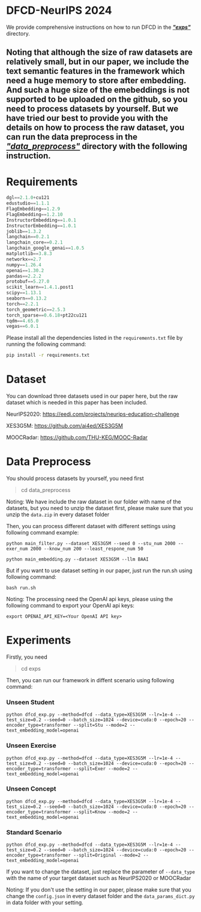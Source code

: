 # DFCD</u>-NeurIPS 2024

We provide comprehensive instructions on how to run DFCD in the ***<u>"exps"</u>*** directory. 

## Noting that although the size of raw datasets are relatively small, but in our paper, we include the text semantic features in the framework which need a huge memory to store after embedding. And such a huge size of the emebeddings is not supported to be uploaded on the github, so you need to process datasets by yourself. But we have tried our best to provide you with the details on how to process the raw dataset, you can run the data preprocess in the ***<u>"data_preprocess"</u>*** directory with the following instruction.

# Requirements	

```python
dgl==2.1.0+cu121
edustudio==1.1.1
FlagEmbedding==1.2.9
FlagEmbedding==1.2.10
InstructorEmbedding==1.0.1
InstructorEmbedding==1.0.1
joblib==1.3.2
langchain==0.2.1
langchain_core==0.2.1
langchain_google_genai==1.0.5
matplotlib==3.8.3
networkx==2.7
numpy==1.26.4
openai==1.30.2
pandas==2.2.2
protobuf==5.27.0
scikit_learn==1.4.1.post1
scipy==1.13.1
seaborn==0.13.2
torch==2.2.1
torch_geometric==2.5.3
torch_sparse==0.6.18+pt22cu121
tqdm==4.65.0
vegas==6.0.1
```
Please install all the dependencies listed in the `requirements.txt` file by running the following command:

```bash
pip install -r requirements.txt
```

# Dataset
You can download three datasets used in our paper here, but the raw dataset which is needed in this paper has been included.

NeurIPS2020: https://eedi.com/projects/neurips-education-challenge

XES3G5M: https://github.com/ai4ed/XES3G5M

MOOCRadar: https://github.com/THU-KEG/MOOC-Radar

# Data Preprocess

You should process datasets by yourself, you need first 

> cd data_preprocess

Noting: We have include the raw dataset in our folder with name of the datasets, but you need to unzip the dataset first, please make sure that you unzip the  `data.zip` in every dataset folder

Then, you can process different dataset with different settings using following command example:

```shell
python main_filter.py --dataset XES3G5M --seed 0 --stu_num 2000 --exer_num 2000 --know_num 200 --least_respone_num 50

python main_embedding.py --dataset XES3G5M --llm BAAI
```

But if you want to use dataset setting in our paper, just run the run.sh using following command: 

```shell
bash run.sh
```

Noting: The processing need the OpenAI api keys, please using the following command to export your OpenAI api keys:

```shell
export OPENAI_API_KEY=<Your OpenAI API key>
```



# Experiments

Firstly, you need

> cd exps

Then, you can run our framework in diffent scenario using following command:

### Unseen Student

```shell
python dfcd_exp.py --method=dfcd --data_type=XES3G5M --lr=1e-4 --test_size=0.2 --seed=0 --batch_size=1024 --device=cuda:0 --epoch=20 --encoder_type=transformer --split=Stu --mode=2 --text_embedding_model=openai
```
### Unseen Exercise

```shell
python dfcd_exp.py --method=dfcd --data_type=XES3G5M --lr=1e-4 --test_size=0.2 --seed=0 --batch_size=1024 --device=cuda:0 --epoch=20 --encoder_type=transformer --split=Exer --mode=2 --text_embedding_model=openai
```
### Unseen Concept

```shell
python dfcd_exp.py --method=dfcd --data_type=XES3G5M --lr=1e-4 --test_size=0.2 --seed=0 --batch_size=1024 --device=cuda:0 --epoch=20 --encoder_type=transformer --split=Know --mode=2 --text_embedding_model=openai
```

### Standard Scenario 

```shell
python dfcd_exp.py --method=dfcd --data_type=XES3G5M --lr=1e-4 --test_size=0.2 --seed=0 --batch_size=1024 --device=cuda:0 --epoch=20 --encoder_type=transformer --split=Original --mode=2 --text_embedding_model=openai
```

If you want to change the dataset, just replace the parameter of `--data_type` with the name of your target dataset such as NeurIPS2020 or MOOCRadar

Noting: If you don't use the setting in our paper, please make sure that you change the `config.json` in every dataset folder and the `data_params_dict.py` in data folder with your setting. 
